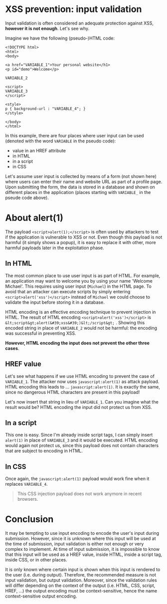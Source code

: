 # XSS prevention: input validation
Input validation is often considered an adequate protection against XSS, **however it is not enough**. Let's see why. 

Imagine we have the following (pseudo-)HTML code:

```
<!DOCTYPE html>
<html>
<body>

<a href="VARIABLE_1">Your personal website</h1>
<p id="demo">Welcome</p>

VARIABLE_2

<script>
VARIABLE_3
</script>

<style>
p { background-url : "VARIABLE_4"; }
</style>

</body>
</html> 
```

In this example, there are four places where user input can be used (denoted with the word `VARIABLE` in the pseudo code):
* value in an HREF attribute
* in HTML
* in a script
* in CSS

Let's assume user input is collected by means of a form (not shown here) where users can enter their name and website URL as part of a profile page. Upon submitting the form, the data is stored in a database and shown on different places in the application (places starting with `VARIABLE_` in the pseude code above).

# About alert(1)
The payload `<script>alert(1);</script>` is often used by attackers to test if the application is vulnerable to XSS or not. Even though this payload is not harmful (it simply shows a popup), it is easy to replace it with other, more harmful payloads later in the exploitation phase. 

## In HTML
The most common place to use user input is as part of HTML. For example, an application may want to welcome you by using your name 'Welcome Michael'. This requires using user input (`Michael`) in the HTML page. To avoid that an attacker can execute scripts by simply entering `<script>alert('xss')</script>` instead of `Michael` we could choose to validate the input before storing it in a database. 

HTML encoding is an effective encoding technique to prevent injection in HTML. The result of HTML encoding `<script>alert('xss')</script>` is `&lt;script&gt;alert(&#39;xss&#39;)&lt;/script&gt;` . Showing this encoded string in place of `VARIABLE_2` would not be harmful: the encoding was successful in preventing XSS. 

**However, HTML encoding the input does not prevent the other three cases**. 

## HREF value
Let's see what happens if we use HTML encoding to prevent the case of `VARIABLE_1`. The attacker now uses `javascript:alert(1)` as attack payload. HTML encoding this leads to ... `javascript:alert(1)`. It is exactly the same, since no dangerous HTML characters are present in this payload!

Let's now insert that string in lieu of `VARIABLE_1`. Can you imagine what the result would be? HTML encoding the input did not protect us from XSS. 

## In a script
This one is easy. Since I'm already inside script tags, I can simply insert `alert(1)` in place of `VARIABLE_3` and it would be executed. HTML encoding would again not protect us, since this payload does not contain characters that are subject to encoding in HTML. 

## In CSS
Once again, the `javascript:alert(1)` payload would work fine when it replaces `VARIABLE_4`. 
> This CSS injection payload does not work anymore in recent browsers.

# Conclusion
It may be tempting to use input encoding to encode the user's input during submission. However, since it is unknown where this input will be used at the time of submission, input validation is either not enough or very complex to implement. At time of input submission, it is impossible to know that this input will be used as a HREF value, inside HTML, inside a script tag, inside CSS, or in other places. 

It is only known where certain input is shown when this input is rendered to the user (i.e. during output). Therefore, the recommended measure is not input validation, but output validation. Moreover, since the validation rules will differ depending on the context of the output (i.e. HTML, CSS, script, HREF, ...) the output encoding must be context-sensitive, hence the name context-sensitive output encoding. 



